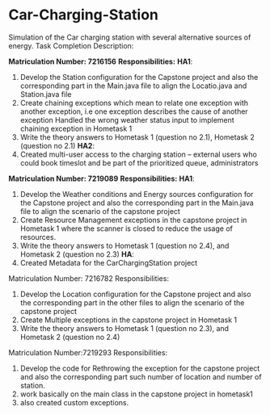 # Car-Charging-Station
Simulation of the Car charging station with several alternative sources of energy. 
Task Completion Description:

__Matriculation Number: 7216156__
__Responsibilities:__
**HA1**:
1. Develop the Station configuration for the Capstone project and also the corresponding part in the Main.java file to align the Locatio.java and Station.java file
2. Create chaining exceptions which mean to relate one exception with another exception, i.e one exception describes the cause of another exception
   Handled the wrong weather status input to implement chaining exception in Hometask 1
3. Write the theory answers to Hometask 1 (question no 2.1), Hometask 2 (question no 2.1)
**HA2**:
1. Created multi-user access to the charging station – external users who could book timeslot and be part of the prioritized queue, administrators 


__Matriculation Number: 7219089__
__Responsibilities:__
**HA1**:
1. Develop the Weather conditions and Energy sources configuration for the Capstone project and also the corresponding part in the Main.java file to align the scenario of the capstone project
2. Create Resource Management exceptions in the capstone project in Hometask 1 where the scanner is closed to reduce the usage of resources.
3. Write the theory answers to Hometask 1 (question no 2.4), and Hometask 2 (question no 2.3)
**HA**:
1. Created Metadata for the CarChargingStation project


Matriculation Number: 7216782
Responsibilities: 
1. Develop the Location configuration for the Capstone project and also the corresponding part in the other files to align the scenario of the capstone project
2. Create Multiple exceptions in the capstone project in Hometask 1 
3. Write the theory answers to Hometask 1 (question no 2.3), and Hometask 2 (question no 2.4)
   
Matriculation Number:7219293
Responsibilities:

1. Develop the code for Rethrowing the exception for the capstone project and also the corresponding part such number of location and number of station.
2. work basically on the main class in the capstone project in hometask1
3. also created custom exceptions.
